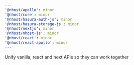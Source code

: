 ```yaml
---
'@nhost/apollo': minor
'@nhost/core': minor
'@nhost/hasura-auth-js': minor
'@nhost/hasura-storage-js': minor
'@nhost/nextjs': minor
'@nhost/nhost-js': minor
'@nhost/react': minor
'@nhost/react-apollo': minor
---
```


Unify vanilla, react and next APIs so they can work together
